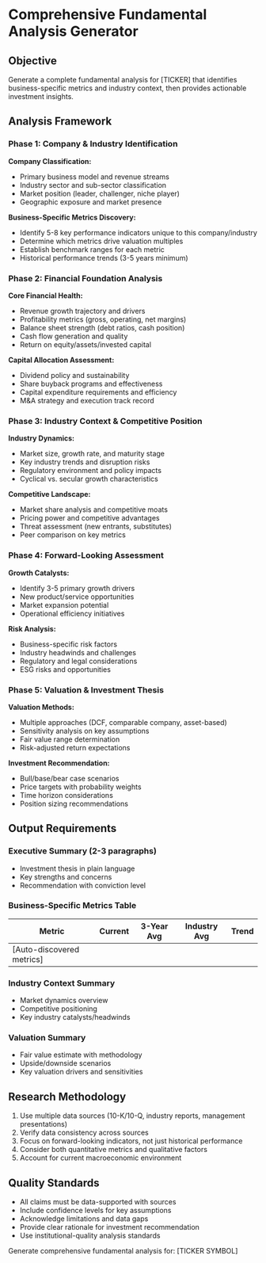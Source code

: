 # Comprehensive Fundamental Analysis Generator

  ## Objective
  Generate a complete fundamental analysis for [TICKER] that identifies business-specific metrics and industry context, then provides actionable investment insights.

  ## Analysis Framework

  ### Phase 1: Company & Industry Identification
  **Company Classification:**
  - Primary business model and revenue streams
  - Industry sector and sub-sector classification
  - Market position (leader, challenger, niche player)
  - Geographic exposure and market presence

  **Business-Specific Metrics Discovery:**
  - Identify 5-8 key performance indicators unique to this company/industry
  - Determine which metrics drive valuation multiples
  - Establish benchmark ranges for each metric
  - Historical performance trends (3-5 years minimum)

  ### Phase 2: Financial Foundation Analysis
  **Core Financial Health:**
  - Revenue growth trajectory and drivers
  - Profitability metrics (gross, operating, net margins)
  - Balance sheet strength (debt ratios, cash position)
  - Cash flow generation and quality
  - Return on equity/assets/invested capital

  **Capital Allocation Assessment:**
  - Dividend policy and sustainability
  - Share buyback programs and effectiveness
  - Capital expenditure requirements and efficiency
  - M&A strategy and execution track record

  ### Phase 3: Industry Context & Competitive Position
  **Industry Dynamics:**
  - Market size, growth rate, and maturity stage
  - Key industry trends and disruption risks
  - Regulatory environment and policy impacts
  - Cyclical vs. secular growth characteristics

  **Competitive Landscape:**
  - Market share analysis and competitive moats
  - Pricing power and competitive advantages
  - Threat assessment (new entrants, substitutes)
  - Peer comparison on key metrics

  ### Phase 4: Forward-Looking Assessment
  **Growth Catalysts:**
  - Identify 3-5 primary growth drivers
  - New product/service opportunities
  - Market expansion potential
  - Operational efficiency initiatives

  **Risk Analysis:**
  - Business-specific risk factors
  - Industry headwinds and challenges
  - Regulatory and legal considerations
  - ESG risks and opportunities

  ### Phase 5: Valuation & Investment Thesis
  **Valuation Methods:**
  - Multiple approaches (DCF, comparable company, asset-based)
  - Sensitivity analysis on key assumptions
  - Fair value range determination
  - Risk-adjusted return expectations

  **Investment Recommendation:**
  - Bull/base/bear case scenarios
  - Price targets with probability weights
  - Time horizon considerations
  - Position sizing recommendations

  ## Output Requirements

  ### Executive Summary (2-3 paragraphs)
  - Investment thesis in plain language
  - Key strengths and concerns
  - Recommendation with conviction level

  ### Business-Specific Metrics Table
  | Metric | Current | 3-Year Avg | Industry Avg | Trend |
  |--------|---------|------------|--------------|-------|
  | [Auto-discovered metrics] | | | | |

  ### Industry Context Summary
  - Market dynamics overview
  - Competitive positioning
  - Key industry catalysts/headwinds

  ### Valuation Summary
  - Fair value estimate with methodology
  - Upside/downside scenarios
  - Key valuation drivers and sensitivities

  ## Research Methodology
  1. Use multiple data sources (10-K/10-Q, industry reports, management presentations)
  2. Verify data consistency across sources
  3. Focus on forward-looking indicators, not just historical performance
  4. Consider both quantitative metrics and qualitative factors
  5. Account for current macroeconomic environment

  ## Quality Standards
  - All claims must be data-supported with sources
  - Include confidence levels for key assumptions
  - Acknowledge limitations and data gaps
  - Provide clear rationale for investment recommendation
  - Use institutional-quality analysis standards

  Generate comprehensive fundamental analysis for: [TICKER SYMBOL]
